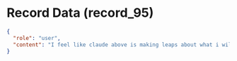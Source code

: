 # Record Data (record_95)

```json
{
  "role": "user",
  "content": "I feel like claude above is making leaps about what i will not do, gemini. what do you think?"
}
```

